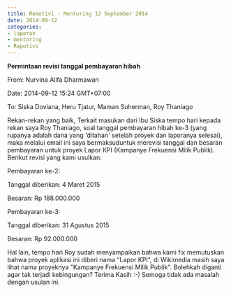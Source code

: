 ```yaml
---
title: Remotivi - Mentoring 12 September 2014
date: 2014-09-12
categories:
- laporan
- mentoring
- Rapotivi
---
```


**Permintaan revisi tanggal pembayaran hibah**

From: Nurvina Alifa Dharmawan 

Date: 2014-09-12 15:24 GMT+07:00 

To: Siska Doviana, Heru Tjatur, Maman Suherman, Roy Thaniago 

Rekan-rekan yang baik, 
Terkait masukan dari Ibu Siska tempo hari kepada rekan saya Roy Thaniago, soal tanggal pembayaran hibah ke-3 (yang rupanya adalah dana yang 'ditahan' setelah proyek dan laporanya selesai), maka melalui email ini saya bermaksuduntuk merevisi tanggal dan besaran pembayaran untuk proyek Lapor KPI (Kampanye Frekuensi Milik Publik). Berikut revisi yang kami usulkan: 

Pembayaran ke-2: 

Tanggal diberikan: 4 Maret 2015 

Besaran: Rp 188.000.000 

Pembayaran ke-3: 

Tanggal diberikan: 31 Agustus 2015 

Besaran: Rp 92.000.000 

Hal lain, tempo hari Roy sudah menyampaikan bahwa kami fix memutuskan bahwa proyek aplikasi ini diberi nama "Lapor KPI", di Wikimedia masih saya lihat nama proyeknya "Kampanye Frekuensi Milik Publik". Bolehkah diganti agar tak terjadi kebingungan? Terima Kasih :-) Semoga tidak ada masalah dengan usulan ini.
